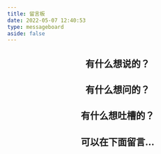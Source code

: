 ```yaml
---
title: 留言板
date: 2022-05-07 12:40:53
type: messageboard
aside: false
---
```


## <div align="center"> 有什么想说的？ </font>

## <div align="center"> 有什么想问的？ </font>

## <div align="center"> 有什么想吐槽的？ </font>

## <div align="center"> 可以在下面留言... </font>
